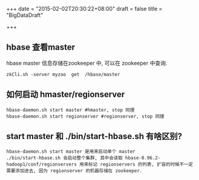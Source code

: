 +++
date = "2015-02-02T20:30:22+08:00"
draft = false
title = "BigDataDraft"

+++

## hbase 查看master
hbase master 信息存储在zookeeper 中, 可以在 zookeeper 中查询.   

	zkCli.sh -server myzoo  get  /hbase/master

## 如何启动 hmaster/regionserver
	
	hbase-daemon.sh start master #hmaster, stop 同理
	hbase-daemon.sh start regionserver #regionserver, stop 同理
	
## start master 和 ./bin/start-hbase.sh 有啥区别? 

	hbase-daemon.sh start master 是用来启动单个 master
	./bin/start-hbase.sh 会启动整个集群, 其中会读取 hbase-0.96.2-hadoop1/conf/regionservers 用来标记 regionservers 的列表, 扩容的时候不一定需要添加进去, 因为 regionserver 的机器存储在 zookeeper.
